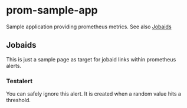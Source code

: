 # prom-sample-app
Sample application providing prometheus metrics. See also [Jobaids](#jobaids)

## Jobaids
This is just a sample page as target for jobaid links within prometheus alerts.
### Testalert
You can safely ignore this alert. It is created when a random value hits a threshold. 